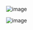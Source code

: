 ![image](https://github.com/3mohamed-abdelfattah/JetpackCompose-List/assets/142848460/22951be7-9ccf-4a7c-9e67-93dab106e28f)

![image](https://github.com/3mohamed-abdelfattah/JetpackCompose-List/assets/142848460/22cbf990-9358-4bc6-9618-c9af30a2f15d)
